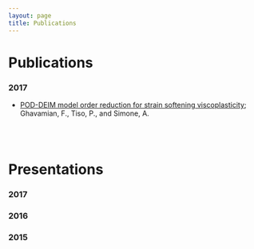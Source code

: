 ```yaml
---
layout: page
title: Publications
---
```

# Publications
### 2017
* [POD-DEIM model order reduction for strain softening viscoplasticity](https://www.researchgate.net/publication/311565898_POD-DEIM_model_order_reduction_for_strain_softening_viscoplasticity); Ghavamian, F., Tiso, P., and Simone, A. 

<br><br>


# Presentations
### 2017

### 2016

### 2015